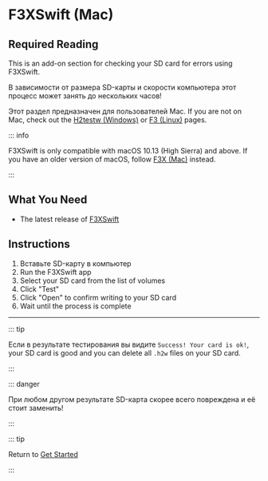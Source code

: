 # F3XSwift (Mac)

## Required Reading

This is an add-on section for checking your SD card for errors using F3XSwift.

В зависимости от размера SD-карты и скорости компьютера этот процесс может занять до нескольких часов!

Этот раздел предназначен для пользователей Mac. If you are not on Mac, check out the [H2testw (Windows)](h2testw-\(windows\)) or [F3 (Linux)](f3-\(linux\)) pages.

::: info

F3XSwift is only compatible with macOS 10.13 (High Sierra) and above. If you have an older version of macOS, follow [F3X (Mac)](f3x-\(mac\)) instead.

:::

## What You Need

- The latest release of [F3XSwift](https://github.com/vrunkel/F3XSwift/releases/latest)

## Instructions

1. Вставьте SD-карту в компьютер
2. Run the F3XSwift app
3. Select your SD card from the list of volumes
4. Click "Test"
5. Click "Open" to confirm writing to your SD card
6. Wait until the process is complete

___

::: tip

Если в результате тестирования вы видите `Success! Your card is ok!`, your SD card is good and you can delete all `.h2w` files on your SD card.

:::

::: danger

При любом другом результате SD-карта скорее всего повреждена и её стоит заменить!

:::

::: tip

Return to [Get Started](get-started)

:::
